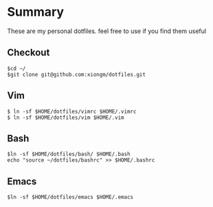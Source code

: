 Summary
===========

These are my personal dotfiles. feel free to use if you find them useful

Checkout
-----------
```console
$cd ~/
$git clone git@github.com:xiongm/dotfiles.git
```

Vim
-----------
```console
$ ln -sf $HOME/dotfiles/vimrc $HOME/.vimrc
$ ln -sf $HOME/dotfiles/vim $HOME/.vim
```

Bash
-----------
```console
$ln -sf $HOME/dotfiles/bash/ $HOME/.bash
echo "source ~/dotfiles/bashrc" >> $HOME/.bashrc
```

Emacs
-----------
```console
$ln -sf $HOME/dotfiles/emacs $HOME/.emacs
```

